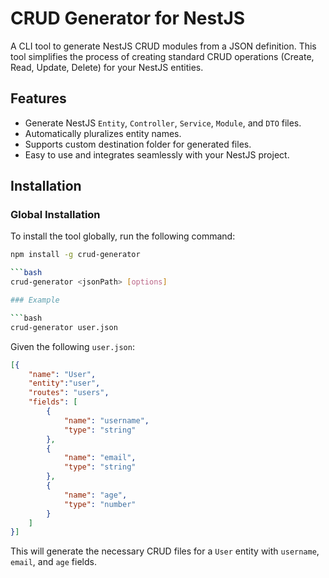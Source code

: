 # CRUD Generator for NestJS

A CLI tool to generate NestJS CRUD modules from a JSON definition. This tool simplifies the process of creating standard CRUD operations (Create, Read, Update, Delete) for your NestJS entities.

## Features
- Generate NestJS `Entity`, `Controller`, `Service`, `Module`, and `DTO` files.
- Automatically pluralizes entity names.
- Supports custom destination folder for generated files.
- Easy to use and integrates seamlessly with your NestJS project.

## Installation

### Global Installation

To install the tool globally, run the following command:

```bash
npm install -g crud-generator

```bash
crud-generator <jsonPath> [options]

### Example

```bash
crud-generator user.json
```

Given the following `user.json`:

```json
[{
    "name": "User",
    "entity":"user",
    "routes": "users",
    "fields": [
        {
            "name": "username",
            "type": "string"
        },
        {
            "name": "email",
            "type": "string"
        },
        {
            "name": "age",
            "type": "number"
        }
    ]
}]
```

This will generate the necessary CRUD files for a `User` entity with `username`, `email`, and `age` fields.